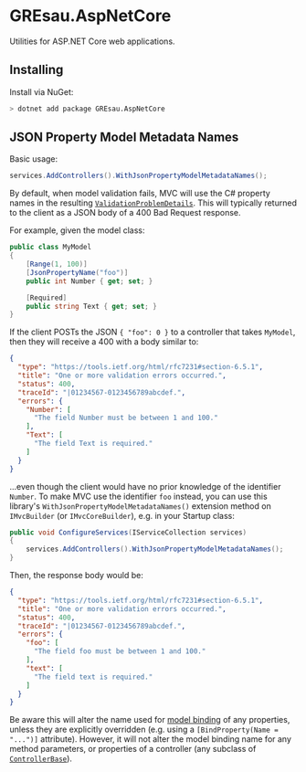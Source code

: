 # GREsau.AspNetCore
Utilities for ASP.NET Core web applications.

## Installing
Install via NuGet:
```sh
> dotnet add package GREsau.AspNetCore
```

## JSON Property Model Metadata Names

Basic usage:
```csharp
services.AddControllers().WithJsonPropertyModelMetadataNames();
```

By default, when model validation fails, MVC will use the C# property names in the resulting [`ValidationProblemDetails`](https://docs.microsoft.com/en-us/dotnet/api/microsoft.aspnetcore.mvc.validationproblemdetails?view=aspnetcore-5.0). This will typically returned to the client as a JSON body of a 400 Bad Request response.

For example, given the model class:
```csharp
public class MyModel
{
    [Range(1, 100)]
    [JsonPropertyName("foo")]
    public int Number { get; set; }

    [Required]
    public string Text { get; set; }
}
```

If the client POSTs the JSON `{ "foo": 0 }` to a controller that takes `MyModel`, then they will receive a 400 with a body similar to:
```json
{
  "type": "https://tools.ietf.org/html/rfc7231#section-6.5.1",
  "title": "One or more validation errors occurred.",
  "status": 400,
  "traceId": "|01234567-0123456789abcdef.",
  "errors": {
    "Number": [
      "The field Number must be between 1 and 100."
    ],
    "Text": [
      "The field Text is required."
    ]
  }
}
```

...even though the client would have no prior knowledge of the identifier `Number`. To make MVC use the identifier `foo` instead, you can use this library's `WithJsonPropertyModelMetadataNames()` extension method on `IMvcBuilder` (or `IMvcCoreBuilder`), e.g. in your Startup class:

```csharp
public void ConfigureServices(IServiceCollection services)
{
    services.AddControllers().WithJsonPropertyModelMetadataNames();
}
```

Then, the response body would be:
```json
{
  "type": "https://tools.ietf.org/html/rfc7231#section-6.5.1",
  "title": "One or more validation errors occurred.",
  "status": 400,
  "traceId": "|01234567-0123456789abcdef.",
  "errors": {
    "foo": [
      "The field foo must be between 1 and 100."
    ],
    "text": [
      "The field text is required."
    ]
  }
}
```

Be aware this will alter the name used for [model binding](https://docs.microsoft.com/en-us/aspnet/core/mvc/models/model-binding?view=aspnetcore-5.0) of any properties, unless they are explicitly overridden (e.g. using a `[BindProperty(Name = "...")]` attribute). However, it will not alter the model binding name for any method parameters, or properties of a controller (any subclass of [`ControllerBase`](https://docs.microsoft.com/en-us/dotnet/api/microsoft.aspnetcore.mvc.controllerbase?view=aspnetcore-5.0)).